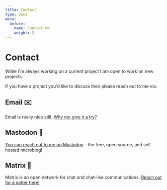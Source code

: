 ```yaml
---
title: Contact
type: docs
menu:
  before:
    name: Contact Me
    weight: 2
---
```

# Contact

While I'm always working on a current project I am open to work on new projects. 

If you have a project you'd like to discuss then please reach out to me via:

## Email ✉️
Email is really nice still. <a href='mailt&#111;&#58;h&#101;llo&#37;72oso%65&#64;gmai&#108;&#46;&#37;&#54;3om'>Why not give it a try?</a>

## Mastodon 🐘
[You can reach out to me on Mastodon](https://mastodon.online/@roho) - the free, open source, and self hosted microblog!

## Matrix 👾
Matrix is an open network for chat and chat-like communications. [Reach out for a natter here!](https://matrix.to/#/@rosoe:matrix.org)